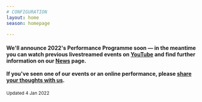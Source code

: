 ```yaml
---
# CONFIGURATION
layout: home
season: homepage

---
```

#### We'll announce 2022's Performance Programme soon — in the meantime you can watch previous livestreamed events on <a href="http://bit.ly/YTwarnmcr" target="_blank">YouTube</a> and find further information on our [News](/news) page.<br><br>If you've seen one of our events or an online performance, please <a href="http://bit.ly/warnmcrfeedback" target="_blank">share your thoughts with us</a>.       
<small>Updated 4 Jan 2022</small>
